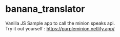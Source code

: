 # banana_translator

Vanilla JS Sample app to call the minion speaks api.<br>
Try it out yourself : https://purpleminion.netlify.app/
